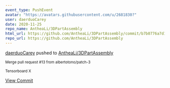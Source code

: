 ```yaml
---
event_type: PushEvent
avatar: "https://avatars.githubusercontent.com/u/2681830?"
user: daerduoCarey
date: 2020-11-25
repo_name: AntheaLi/3DPartAssembly
html_url: https://github.com/AntheaLi/3DPartAssembly/commit/b7b0776a7d149f93cc019c5600c9ab0c08e126d6
repo_url: https://github.com/AntheaLi/3DPartAssembly
---
```


<a href='https://github.com/daerduoCarey' target='_blank'>daerduoCarey</a> pushed to <a href='https://github.com/AntheaLi/3DPartAssembly' target='_blank'>AntheaLi/3DPartAssembly</a>

<small>Merge pull request #13 from albertotono/patch-3

Tensorboard X</small>

<a href='https://github.com/AntheaLi/3DPartAssembly/commit/b7b0776a7d149f93cc019c5600c9ab0c08e126d6' target='_blank'>View Commit</a>